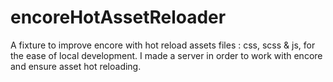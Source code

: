 # encoreHotAssetReloader
A fixture to improve encore with hot reload assets files : css, scss &amp; js, for the ease of local development. I made a server in order to work with encore and ensure asset hot reloading.
